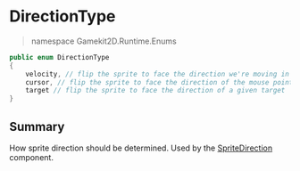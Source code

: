 # DirectionType
> namespace Gamekit2D.Runtime.Enums

```csharp
public enum DirectionType
{
    velocity, // flip the sprite to face the direction we're moving in
    cursor, // flip the sprite to face the direction of the mouse pointer
    target // flip the sprite to face the direction of a given target
}
```

## Summary
How sprite direction should be determined. Used by the [SpriteDirection](../Actor/SpriteDirection.md) component.